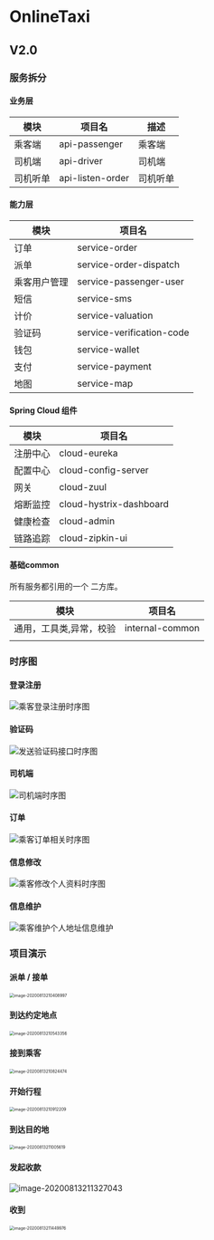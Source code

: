 # OnlineTaxi
## V2.0
### 服务拆分

#### 业务层

| 模块     | 项目名           | 描述     |
| -------- | ---------------- | -------- |
| 乘客端   | api-passenger    | 乘客端   |
| 司机端   | api-driver       | 司机端   |
| 司机听单 | api-listen-order | 司机听单 |

#### 能力层

| 模块         | 项目名                    |
| ------------ | ------------------------- |
| 订单         | service-order             |
| 派单         | service-order-dispatch    |
| 乘客用户管理 | service-passenger-user    |
| 短信         | service-sms               |
| 计价         | service-valuation         |
| 验证码       | service-verification-code |
| 钱包         | service-wallet            |
| 支付         | service-payment           |
| 地图         | service-map               |

#### Spring Cloud 组件

| 模块     | 项目名                  |
| -------- | ----------------------- |
| 注册中心 | cloud-eureka            |
| 配置中心 | cloud-config-server     |
| 网关     | cloud-zuul              |
| 熔断监控 | cloud-hystrix-dashboard |
| 健康检查 | cloud-admin             |
| 链路追踪 | cloud-zipkin-ui         |

#### 基础common

所有服务都引用的一个 二方库。

| 模块                    | 项目名          |
| ----------------------- | --------------- |
| 通用，工具类,异常，校验 | internal-common |
|                         |                 |

### 时序图

#### 登录注册

![乘客登录注册时序图](README/乘客登录注册时序图.png)

#### 验证码

![发送验证码接口时序图](README/发送验证码接口时序图.png)

#### 司机端

![司机端时序图](README/司机端时序图.png)

#### 订单

![乘客订单相关时序图](README/乘客订单相关时序图.png)

#### 信息修改

![乘客修改个人资料时序图](README/乘客修改个人资料时序图.png)

#### 信息维护

![乘客维护个人地址信息维护](README/乘客维护个人地址信息维护.png)

### 项目演示

#### 派单 / 接单

<img src="README/image-20200813210408997.png" alt="image-20200813210408997" style="zoom: 50%;" />

#### 到达约定地点

<img src="README/image-20200813210543356.png" alt="image-20200813210543356" style="zoom:50%;" />

#### 接到乘客

<img src="README/image-20200813210824474.png" alt="image-20200813210824474" style="zoom:50%;" />

#### 开始行程

<img src="README/image-20200813210912209.png" alt="image-20200813210912209" style="zoom:50%;" />

#### 到达目的地

<img src="README/image-20200813211005619.png" alt="image-20200813211005619" style="zoom:50%;" />

#### 发起收款

![image-20200813211327043](README/image-20200813211327043.png)

#### 收到

<img src="README/image-20200813211449976.png" alt="image-20200813211449976" style="zoom:50%;" />